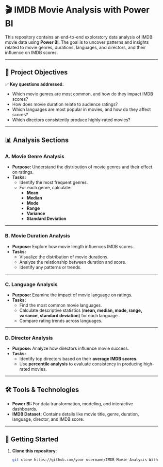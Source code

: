 # 🎬 IMDB Movie Analysis with Power BI

This repository contains an end-to-end exploratory data analysis of IMDB movie data using **Power BI**. The goal is to uncover patterns and insights related to movie genres, durations, languages, and directors, and their influence on IMDB scores.

---

## 📌 Project Objectives

✅ **Key questions addressed:**

- Which movie genres are most common, and how do they impact IMDB scores?
- How does movie duration relate to audience ratings?
- Which languages are most popular in movies, and how do they affect scores?
- Which directors consistently produce highly-rated movies?

---

## 📊 Analysis Sections

### A. Movie Genre Analysis
- **Purpose:** Understand the distribution of movie genres and their effect on ratings.
- **Tasks:**
  - Identify the most frequent genres.
  - For each genre, calculate:
    - **Mean**
    - **Median**
    - **Mode**
    - **Range**
    - **Variance**
    - **Standard Deviation**

---

### B. Movie Duration Analysis
- **Purpose:** Explore how movie length influences IMDB scores.
- **Tasks:**
  - Visualize the distribution of movie durations.
  - Analyze the relationship between duration and score.
  - Identify any patterns or trends.

---

### C. Language Analysis
- **Purpose:** Examine the impact of movie language on ratings.
- **Tasks:**
  - Find the most common movie languages.
  - Calculate descriptive statistics (**mean, median, mode, range, variance, standard deviation**) for each language.
  - Compare rating trends across languages.

---

### D. Director Analysis
- **Purpose:** Analyze how directors influence movie success.
- **Tasks:**
  - Identify top directors based on their **average IMDB scores**.
  - Use **percentile analysis** to evaluate consistency in producing high-rated movies.

---

## 🛠️ Tools & Technologies

- **Power BI:** For data transformation, modeling, and interactive dashboards.
- **IMDB Dataset:** Contains details like movie title, genre, duration, language, director, and IMDB score.

---

## 🚀 Getting Started

1. **Clone this repository**:
   ```bash
   git clone https://github.com/your-username/IMDB-Movie-Analysis-With-PowerBI.git  

